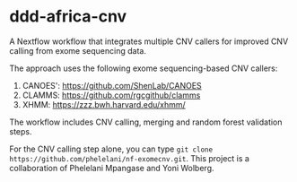 # ddd-africa-cnv
A Nextflow workflow that integrates multiple CNV callers for improved CNV calling from exome sequencing data.

The approach uses the following exome sequencing-based CNV callers:
1. CANOES': https://github.com/ShenLab/CANOES
2. CLAMMS: https://github.com/rgcgithub/clamms
3. XHMM: https://zzz.bwh.harvard.edu/xhmm/

The workflow includes CNV calling, merging and random forest validation steps.

For the CNV calling step alone, you can type `git clone https://github.com/phelelani/nf-exomecnv.git`.
This project is a collaboration of Phelelani Mpangase and Yoni Wolberg.
